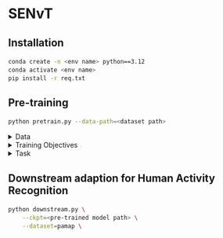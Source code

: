 # SENvT

## Installation
```bash
conda create -n <env name> python==3.12
conda activate <env name>
pip install -r req.txt
```

## Pre-training
```bash
python pretrain.py --data-path=<dataset path>
```

<details>
<summary>Data</summary>

ここで想定しているデータのパスは，`train`，`test`ディレクトリの親の階層を指定してください．
```
- dir
  |- data       <----- here
     |- train
        |- 1.npy
        |- 2.npy
        ...
     |- test
        |- a.npy
        ...
```
なお，`*.npy`ファイルは`(N, 3, 300)`という形を想定しています．\
加速度センサから取得できるx,y,zの`3`軸分のデータが，`300`サンプル連続したものを1つのスライディングウィンドウとして，`N`個あることを意味します．\
下流タスクで使用するデータが`(*, 3, 300)`で調整されているので，この形にすることを推奨しますが，独自に変更したい場合は以下のように変更することができます．(ex. `(N, 6, 500)`)
```bash
python pretrain.py --window-size=500 --num-channels=6
```
</details>

<details>
<summary>Training Objectives</summary>

<img src='./images/objectives.png' width=256><br>
- 訓練目的は，データ拡張により変化を加えたデータと元データとの"誤差"を最小化すること．
- `--augment-chunk-size`でデータ拡張を適応するチャンクを設定可能．デフォルトでは`50`．ウィンドウサイズが`300`とすると`6`つに分割され各々がランダムに変換されるもしくは何もしない．
- 図の例ではmaskだけが適応されているが，他にもデータ拡張手法を追加できる．
- `--mask`, `--permute`, `--timewarp`, `--rotation`, `--wdba`, `--rgw`, `--dgw`をそれぞれ`True`に設定することでそのタスクが有効化される．
- しかし、`--wdba`, `--rgw`, `--dgw`は同じアクティビティ内でのばらつきを近しいものに変換するような処理のため，ラベルを必要とする．前半4つに関する組み合わせを試すことを推奨．
- 独自の拡張などを加えたい場合は，[`multitask.py`](./sslearning/multitask.py)内の`SignalAugmentation`を改修する．
</details>

<details>
<summary>Task</summary>

- *Mask*\
attention層で他のtokenから参照できないように設定

- *Permutation*\
時間軸に対して，ランダムなチャンクに分割しその順番を入れ替える

- *Time warping*\
時間軸に対して，ランダムに伸縮する

- *Rotation*\
チャンネル軸(x,y,z軸)に対して，ランダム入れ替え．センサーを空間的に回転するイメージ\
なお、このタスクに関しては，MSE損失ではなく，x,y,zをラベルとしたクロスエントロピー損失で"誤差"を測る．

</details>

## Downstream adaption for Human Activity Recognition
```bash
python downstream.py \
    --ckpt=<pre-trained model path> \
    --dataset=pamap \
```
